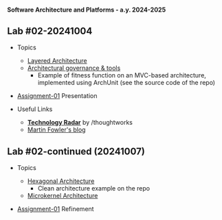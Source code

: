 #### Software Architecture and Platforms - a.y. 2024-2025

## Lab #02-20241004  

- Topics 
  - [Layered Architecture](https://docs.google.com/document/d/1trLtRNOkXFTRvBV4xphnmYXDcwqv1IdeZeo10WQzC8I/edit?usp=sharing)     
  - [Architectural governance & tools](https://docs.google.com/document/d/1bqJx4yQpvLUB5kELge6Lk_H6mP_GPEinQ9Hn-DrjIzo/edit?usp=sharing)   
     - Example of fitness function on an MVC-based architecture, implemented using ArchUnit (see the source code of the repo)
- [Assignment-01](https://github.com/sap-2024-2025/Assignment-01) Presentation

- Useful Links  
  - **[Technology Radar](https://www.thoughtworks.com/radar)** by /thoughtworks
  - [Martin Fowler's blog](https://martinfowler.com/)

## Lab #02-continued (20241007)

- Topics   
  - [Hexagonal Architecture](https://docs.google.com/document/d/1PomKasGfZQuLNWwfVzK-DS-SLcZk_oKniPfgVKsSd8U/edit?usp=sharing)  
     - Clean architecture example on the repo  
  - [Microkernel Architecture](https://docs.google.com/document/d/1nRiBEA-y7ACgiKYgkm7YswoRAAd92IpOs_WN658yNc8/edit?usp=sharing)


- [Assignment-01](https://github.com/sap-2024-2025/Assignment-01) Refinement 